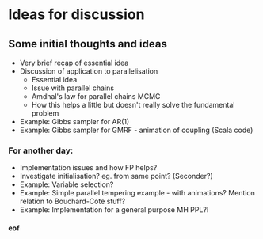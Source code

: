 # Ideas for discussion

## Some initial thoughts and ideas

* Very brief recap of essential idea
* Discussion of application to parallelisation
    * Essential idea
	* Issue with parallel chains
	* Amdhal's law for parallel chains MCMC
	* How this helps a little but doesn't really solve the fundamental problem
* Example: Gibbs sampler for AR(1)
* Example: Gibbs sampler for GMRF - animation of coupling (Scala code)

### For another day:

* Implementation issues and how FP helps?
* Investigate initialisation? eg. from same point? (Seconder?)
* Example: Variable selection?
* Example: Simple parallel tempering example - with animations? Mention relation to Bouchard-Cote stuff?
* Example: Implementation for a general purpose MH PPL?!


#### eof

